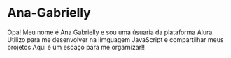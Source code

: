 # Ana-Gabrielly
Opa! Meu nome é Ana Gabrielly e sou uma úsuaria da plataforma Alura.
Utilizo para me desenvolver na limguagem JavaScript e compartilhar meus projetos
Aqui é um esoaço para me orgarnizar!!
